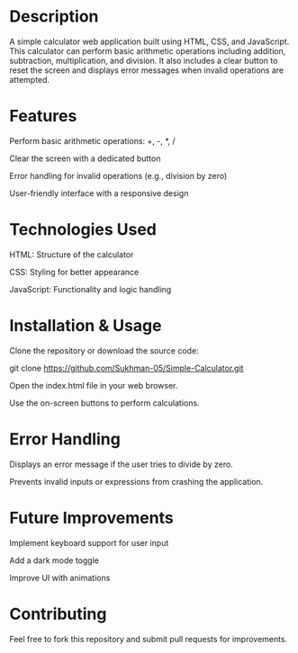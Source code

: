# Description

A simple calculator web application built using HTML, CSS, and JavaScript. This calculator can perform basic arithmetic operations including addition, subtraction, multiplication, and division. It also includes a clear button to reset the screen and displays error messages when invalid operations are attempted.

# Features

Perform basic arithmetic operations: +, -, *, /

Clear the screen with a dedicated button

Error handling for invalid operations (e.g., division by zero)

User-friendly interface with a responsive design

# Technologies Used

HTML: Structure of the calculator

CSS: Styling for better appearance

JavaScript: Functionality and logic handling

# Installation & Usage

Clone the repository or download the source code:

git clone https://github.com/Sukhman-05/Simple-Calculator.git

Open the index.html file in your web browser.

Use the on-screen buttons to perform calculations.

# Error Handling

Displays an error message if the user tries to divide by zero.

Prevents invalid inputs or expressions from crashing the application.

# Future Improvements

Implement keyboard support for user input

Add a dark mode toggle

Improve UI with animations

# Contributing

Feel free to fork this repository and submit pull requests for improvements.

